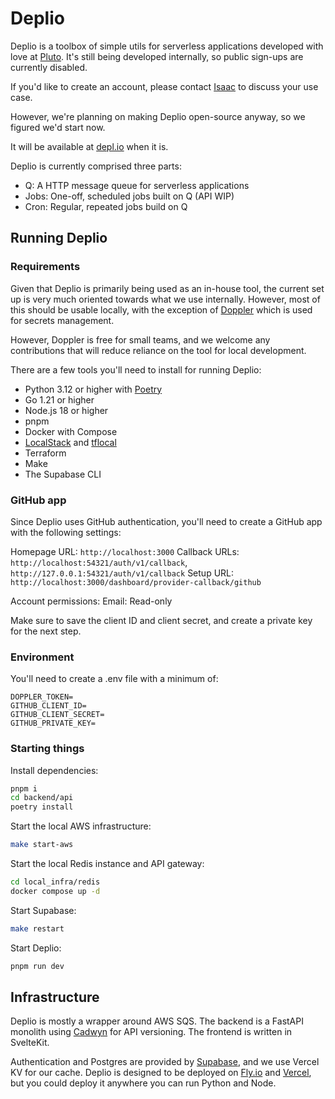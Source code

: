 # Deplio

Deplio is a toolbox of simple utils for serverless applications developed with love
at [Pluto](https://stairpay.com). It's still being developed internally, so public
sign-ups are currently disabled.

If you'd like to create an account, please contact [Isaac](mailto:isaac@withpluto.com)
to discuss your use case.

However, we're planning on making Deplio open-source anyway, so we figured we'd start
now.

It will be available at [depl.io](https://depl.io) when it is.

Deplio is currently comprised three parts:

- Q: A HTTP message queue for serverless applications
- Jobs: One-off, scheduled jobs built on Q (API WIP)
- Cron: Regular, repeated jobs build on Q

## Running Deplio

### Requirements

Given that Deplio is primarily being used as an in-house tool, the current set up
is very much oriented towards what we use internally. However, most of this
should be usable locally, with the exception of [Doppler](https://doppler.com)
which is used for secrets management.

However, Doppler is free for small teams, and we welcome any contributions that
will reduce reliance on the tool for local development.

There are a few tools you'll need to install for running Deplio:

- Python 3.12 or higher with [Poetry](https://poetry.dev)
- Go 1.21 or higher
- Node.js 18 or higher
- pnpm
- Docker with Compose
- [LocalStack](https://localstack.cloud) and [tflocal](https://github.com/localstack/terraform-local)
- Terraform
- Make
- The Supabase CLI

### GitHub app

Since Deplio uses GitHub authentication, you'll need to create a GitHub app with
the following settings:

Homepage URL: `http://localhost:3000`
Callback URLs: `http://localhost:54321/auth/v1/callback`, `http://127.0.0.1:54321/auth/v1/callback`
Setup URL: `http://localhost:3000/dashboard/provider-callback/github`

Account permissions:
Email: Read-only

Make sure to save the client ID and client secret, and create a private key for
the next step.

### Environment

You'll need to create a .env file with a minimum of:

```env
DOPPLER_TOKEN=
GITHUB_CLIENT_ID=
GITHUB_CLIENT_SECRET=
GITHUB_PRIVATE_KEY=
```

### Starting things

Install dependencies:

```bash
pnpm i
cd backend/api
poetry install
```

Start the local AWS infrastructure:

```bash
make start-aws
```

Start the local Redis instance and API gateway:

```bash
cd local_infra/redis
docker compose up -d
```

Start Supabase:

```bash
make restart
```

Start Deplio:

```bash
pnpm run dev
```

## Infrastructure

Deplio is mostly a wrapper around AWS SQS. The backend is a FastAPI monolith
using [Cadwyn](https://github.com/zmievsa/cadwyn) for API versioning. The frontend
is written in SvelteKit.

Authentication and Postgres are provided by [Supabase](https://supabase.com), and
we use Vercel KV for our cache. Deplio is designed to be deployed on [Fly.io](https://fly.io)
and [Vercel](https://vercel.com), but you could deploy it anywhere you can run Python
and Node.
